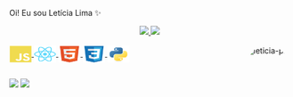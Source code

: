 Oi! Eu sou Letícia Lima ✨

<div align="center">
  <a href="https://github.com/itsleticia">
  <img height="180em" src="https://github-readme-stats.vercel.app/api?username=itsleticia&show_icons=true&theme=dracula&include_all_commits=true&count_private=true"/>
  <img height="180em" src="https://github-readme-stats.vercel.app/api/top-langs/?username=itsleticia&layout=compact&langs_count=7&theme=dracula"/>
</div>
<div style="display: inline_block"><br>
  <img align="center" alt="leticia-Js" height="30" width="40" src="https://raw.githubusercontent.com/devicons/devicon/master/icons/javascript/javascript-plain.svg">
  <img align="center" alt="leticia-React" height="30" width="40" src="https://raw.githubusercontent.com/devicons/devicon/master/icons/react/react-original.svg">
  <img align="center" alt="leticia-HTML" height="30" width="40" src="https://raw.githubusercontent.com/devicons/devicon/master/icons/html5/html5-original.svg">
  <img align="center" alt="leticia-CSS" height="30" width="40" src="https://raw.githubusercontent.com/devicons/devicon/master/icons/css3/css3-original.svg">
  <img align="center" alt="leticia-Python" height="30" width="40" src="https://raw.githubusercontent.com/devicons/devicon/master/icons/python/python-original.svg">
  <img align="right" alt="leticia-pic" height="150" style="border-radius:50px;" src="https://cdn.discordapp.com/attachments/999305286949015595/999322447927054409/download20220703110814.png?width=676&height=676">
</div>

  ##
  
<div>
  <a href = "mailto:ms.leticia.lima@gmail.com"><img src="https://img.shields.io/badge/-Gmail-%23333?style=for-the-badge&logo=gmail&logoColor=white" target="_blank"></a>
  <a href="https://www.linkedin.com/in/letícia-lima-48a097175" target="_blank"><img src="https://img.shields.io/badge/-LinkedIn-%230077B5?style=for-the-badge&logo=linkedin&logoColor=white" target="_blank"></a> 
</div>
